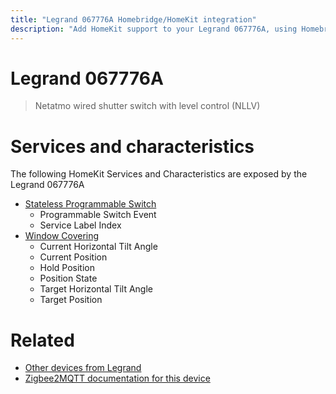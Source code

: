 ```yaml
---
title: "Legrand 067776A Homebridge/HomeKit integration"
description: "Add HomeKit support to your Legrand 067776A, using Homebridge, Zigbee2MQTT and homebridge-z2m."
---
```

<!---
This file has been GENERATED using src/docgen/docgen.ts
DO NOT EDIT THIS FILE MANUALLY!
-->
# Legrand 067776A
> Netatmo wired shutter switch with level control (NLLV)


# Services and characteristics
The following HomeKit Services and Characteristics are exposed by
the Legrand 067776A

* [Stateless Programmable Switch](../../action.md)
  * Programmable Switch Event
  * Service Label Index
* [Window Covering](../../cover.md)
  * Current Horizontal Tilt Angle
  * Current Position
  * Hold Position
  * Position State
  * Target Horizontal Tilt Angle
  * Target Position


# Related
* [Other devices from Legrand](../index.md#legrand)
* [Zigbee2MQTT documentation for this device](https://www.zigbee2mqtt.io/devices/067776A.html)